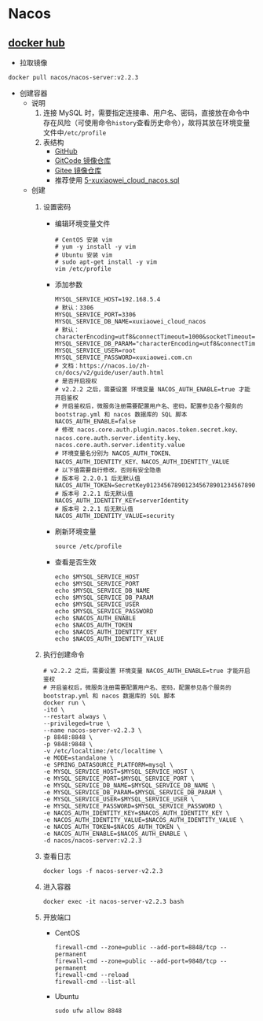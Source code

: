# Nacos

## [docker hub](https://hub.docker.com/r/nacos/nacos-server)

- 拉取镜像

```shell
docker pull nacos/nacos-server:v2.2.3
```

- 创建容器
    - 说明
        1. 连接 MySQL 时，需要指定连接串、用户名、密码，直接放在命令中存在风险（可使用命令`history`查看历史命令），故将其放在环境变量文件中`/etc/profile`
        2. 表结构
            - [GitHub](https://github.com/alibaba/nacos/blob/develop/distribution/conf/mysql-schema.sql)
            - [GitCode 镜像仓库](https://gitcode.net/mirrors/alibaba/nacos/-/blob/develop/distribution/conf/mysql-schema.sql)
            - [Gitee 镜像仓库](https://gitee.com/mirrors/Nacos/blob/develop/distribution/conf/mysql-schema.sql)
            - 推荐使用 [5-xuxiaowei_cloud_nacos.sql](../sql/5-xuxiaowei_cloud_nacos.sql)
    - 创建
        1. 设置密码
            - 编辑环境变量文件
                ```shell
                # CentOS 安装 vim
                # yum -y install -y vim
                # Ubuntu 安装 vim
                # sudo apt-get install -y vim
                vim /etc/profile
                ```
            - 添加参数
                ```shell
                MYSQL_SERVICE_HOST=192.168.5.4
                # 默认：3306
                MYSQL_SERVICE_PORT=3306
                MYSQL_SERVICE_DB_NAME=xuxiaowei_cloud_nacos
                # 默认：characterEncoding=utf8&connectTimeout=1000&socketTimeout=3000&autoReconnect=true&useSSL=false
                MYSQL_SERVICE_DB_PARAM="characterEncoding=utf8&connectTimeout=1000&socketTimeout=3000&autoReconnect=true&useSSL=false&allowPublicKeyRetrieval=true"
                MYSQL_SERVICE_USER=root
                MYSQL_SERVICE_PASSWORD=xuxiaowei.com.cn
                # 文档：https://nacos.io/zh-cn/docs/v2/guide/user/auth.html
                # 是否开启授权
                # v2.2.2 之后，需要设置 环境变量 NACOS_AUTH_ENABLE=true 才能开启鉴权
                # 开启鉴权后，微服务注册需要配置用户名、密码，配置参见各个服务的 bootstrap.yml 和 nacos 数据库的 SQL 脚本
                NACOS_AUTH_ENABLE=false
                # 修改 nacos.core.auth.plugin.nacos.token.secret.key、nacos.core.auth.server.identity.key、nacos.core.auth.server.identity.value
                # 环境变量名分别为 NACOS_AUTH_TOKEN、NACOS_AUTH_IDENTITY_KEY、NACOS_AUTH_IDENTITY_VALUE
                # 以下值需要自行修改，否则有安全隐患
                # 版本号 2.2.0.1 后无默认值
                NACOS_AUTH_TOKEN=SecretKey012345678901234567890123456789012345678901234567890123456789
                # 版本号 2.2.1 后无默认值
                NACOS_AUTH_IDENTITY_KEY=serverIdentity
                # 版本号 2.2.1 后无默认值
                NACOS_AUTH_IDENTITY_VALUE=security
                ```
            - 刷新环境变量
                ```shell
                source /etc/profile
                ```
            - 查看是否生效
                ```shell
                echo $MYSQL_SERVICE_HOST
                echo $MYSQL_SERVICE_PORT
                echo $MYSQL_SERVICE_DB_NAME
                echo $MYSQL_SERVICE_DB_PARAM
                echo $MYSQL_SERVICE_USER
                echo $MYSQL_SERVICE_PASSWORD
                echo $NACOS_AUTH_ENABLE
                echo $NACOS_AUTH_TOKEN
                echo $NACOS_AUTH_IDENTITY_KEY
                echo $NACOS_AUTH_IDENTITY_VALUE
                ```

        2. 执行创建命令
            ```shell
            # v2.2.2 之后，需要设置 环境变量 NACOS_AUTH_ENABLE=true 才能开启鉴权
            # 开启鉴权后，微服务注册需要配置用户名、密码，配置参见各个服务的 bootstrap.yml 和 nacos 数据库的 SQL 脚本
            docker run \
            -itd \
            --restart always \
            --privileged=true \
            --name nacos-server-v2.2.3 \
            -p 8848:8848 \
            -p 9848:9848 \
            -v /etc/localtime:/etc/localtime \
            -e MODE=standalone \
            -e SPRING_DATASOURCE_PLATFORM=mysql \
            -e MYSQL_SERVICE_HOST=$MYSQL_SERVICE_HOST \
            -e MYSQL_SERVICE_PORT=$MYSQL_SERVICE_PORT \
            -e MYSQL_SERVICE_DB_NAME=$MYSQL_SERVICE_DB_NAME \
            -e MYSQL_SERVICE_DB_PARAM=$MYSQL_SERVICE_DB_PARAM \
            -e MYSQL_SERVICE_USER=$MYSQL_SERVICE_USER \
            -e MYSQL_SERVICE_PASSWORD=$MYSQL_SERVICE_PASSWORD \
            -e NACOS_AUTH_IDENTITY_KEY=$NACOS_AUTH_IDENTITY_KEY \
            -e NACOS_AUTH_IDENTITY_VALUE=$NACOS_AUTH_IDENTITY_VALUE \
            -e NACOS_AUTH_TOKEN=$NACOS_AUTH_TOKEN \
            -e NACOS_AUTH_ENABLE=$NACOS_AUTH_ENABLE \
            -d nacos/nacos-server:v2.2.3
            ```
        3. 查看日志
            ```shell
            docker logs -f nacos-server-v2.2.3
            ```
        4. 进入容器
            ```shell
            docker exec -it nacos-server-v2.2.3 bash
            ```
        5. 开放端口
            - CentOS
                ```shell
                firewall-cmd --zone=public --add-port=8848/tcp --permanent
                firewall-cmd --zone=public --add-port=9848/tcp --permanent
                firewall-cmd --reload
                firewall-cmd --list-all
                ```
            - Ubuntu
                ```shell
                sudo ufw allow 8848
                ```
